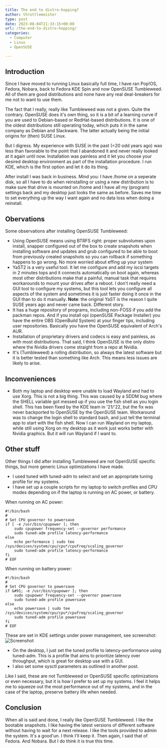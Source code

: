 ```yaml
---
title: The end to distro-hopping?
author: throttlemeister
type: post
date: 2023-08-04T21:33:15+00:00
url: /the-end-to-distro-hopping/
categories:
  - Computer
  - Linux
  - OpenSUSE

---
```

## Introduction

Since I have moved to running Linux basically full time, I have ran Pop!OS, Fedora, Nobara, back to Fedora KDE Spin and now OpenSUSE Tumbleweed. All of them are good distributions and none have any real deal-breakers for me not to want to use them.

The fact that I really, really like Tumbleweed was not a given. Quite the contrary. OpenSUSE does it's own thing, so it is a bit of a learning curve if you are used to Debian-based or RedHat-based distributions. It is one of the oldest distributions still operating today, which puts it in the same company as Debian and Slackware. The latter actually being the initial origins for (then) SUSE Linux.

But I digress. My experience with SUSE in the past (=20 odd years ago) was less than favorable to the point that I abandoned it and never really looked at it again until now. Installation was painless and it let you choose your desired desktop environment as part of the installation procedure. I run KDE, which is the first option and let it do its thing.

After install I was back in business. Mind you: I have /home on a seperate disk, so all I have to do when reinstalling or using a new distribution is to make sure that drive is mounted on /home and I have all my (program) settings back and my desktop just looks the same as before. Saves me time to set everything up the way I want again and no data loss when doing a reinstall.

## Obervations

Some observations after installing OpenSUSE Tumbleweed:

- Using OpenSUSE means using BTRFS right: proper subvolumes upon install, snapper configured out of the box to create snapshots when installing software and updates and grub configured to be able to boot from previously created snapshots so you can rollback if something happens to go wrong. No more worried about effing up your system
- YaST2 is a very useful tool. It let me configure and add my iscsi targets in 2 minutes tops and it connects automatically on boot again, whereas most other distributions make that a painful, manual task that requires workarounds to mount your drives after a reboot. I don't really need a GUI tool to configure my systems, but this tool lets you configure all aspects of the system and sometimes it is just faster doing it once in the GUI than to do it manually.
  **Note**: the original YaST is the reason I quite SUSE years ago and never came back. Different story.
- It has a huge repository of programs, including non-FOSS if you add the packman repos. And if you install opi (openSUSE Package Installer) you have the entire OBS (OpenBuild System) at your finger tips, including user repositories. Basically you have the OpenSUSE equivalent of Arch's AUR.
- Installation of proprietary drivers and codecs is easy and painless, as with most distributions. That said, I think OpenSUSE is the only distro where the Nvidia drivers come straight from a repo at Nvidia.
- It's (Tumbleweed) a rolling distribution, so always the latest software but it is better tested than something like Arch. This means less issues are likely to arise.

## Inconveniences

- Both my laptop and desktop were unable to load Wayland and had to use Xorg. This is not a big thing. This was caused by a SDDM bug where the SHELL variable got messed up if you use the fish shell as you login shell. This has been fixed by the KDE team in '21/'22, but the fix was never backported to OpenSUSE by the OpenSUSE team. Workaround was to change the login shell to standard bash, and just tell the terminal app to start with the fish shell. Now I can run Wayland on my laptop, while still using Xorg on my desktop as it work just works better with Nvidia graphics. But it will run Wayland if I want to.

## Other stuff

Other things I did after installing Tumbleweed are not OpenSUSE specific things, but more generic Linux optimizations I have made.

- I used tuned with tuned-adm to select and set an appropriate tuning profile for my systems.
- I have set up a couple scripts for my laptop to switch profiles and CPU modes depending on if the laptop is running on AC power, or battery.

When running on AC power:

    #!/bin/bash
    #
    # Set CPU governor to powersave
    if [ -e /usr/bin/cpupower ]; then
        sudo cpupower frequency-set --governor performance
        sudo tuned-adm profile latency-performance
    else
        echo performance | sudo tee /sys/devices/system/cpu/cpu*/cpufreq/scaling_governor
        sudo tuned-adm profile latency-performance
    fi
    # EOF

When running on battery power:

    #!/bin/bash
    #
    # Set CPU governor to powersave
    if &#91; -e /usr/bin/cpupower ]; then
        sudo cpupower frequency-set --governor powersave
        sudo tuned-adm profile powersave
    else
        echo powersave | sudo tee /sys/devices/system/cpu/cpu*/cpufreq/scaling_governor
        sudo tuned-adm profile powersave
    fi
    # EOF

These are set in KDE settings under power management, see screenshot:
![Screenshot](/images/SS_LOKI_Energy-Saving-—-System-Settings_20230804_01-1024x667.png)

- On the desktop, I just set the tuned profile to latency-performance using tuned-adm. This is a profile that aims to prioritize latency over throughput, which is great for desktop use with a GUI.
- I also set some sysctl parameters as outlined in another post.

Like I said, these are not Tumbleweed or OpenSUSE specific optimizations or even necessary, but it is how I prefer to set up my systems. I feel it helps me to squeeze out the most performance out of my systems, and in the case of the laptop, preserve battery life when needed.

## Conclusion

When all is said and done, I really like OpenSUSE Tumbleweed. I like the bootable snapshots. I like having the latest versions of different software without having to wait for a next release. I like the tools provided to admin the system. It's a good'un. I think I'll keep it. Then again, I said that of Fedora. And Nobara. But I do think it is true this time.
